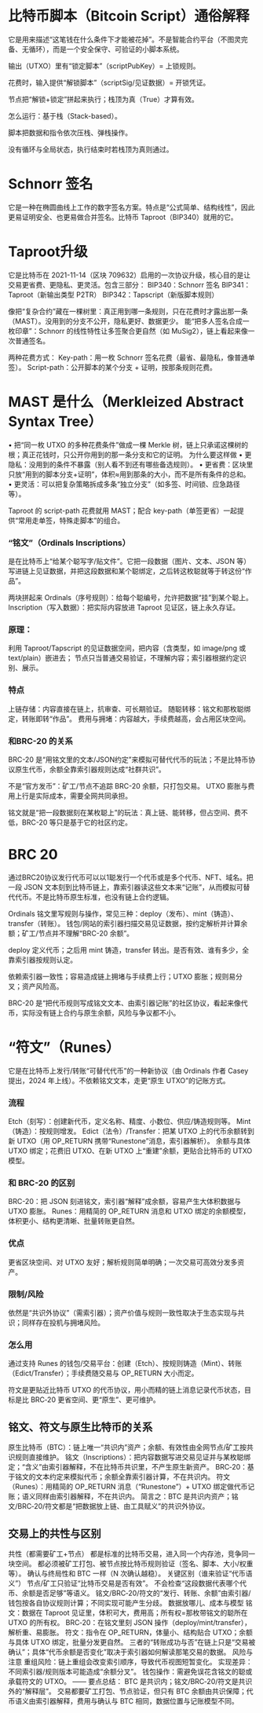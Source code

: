 # 比特币脚本（Bitcoin Script）通俗解释
它是用来描述“这笔钱在什么条件下才能被花掉”。不是智能合约平台（不图灵完备、无循环），而是一个安全保守、可验证的小脚本系统。

输出（UTXO）里有“锁定脚本”（scriptPubKey）= 上锁规则。

花费时，输入提供“解锁脚本”（scriptSig/见证数据）= 开锁凭证。

节点把“解锁+锁定”拼起来执行；栈顶为真（True）才算有效。

怎么运行：基于栈（Stack-based）。

脚本把数据和指令依次压栈、弹栈操作。

没有循环与全局状态，执行结束时若栈顶为真则通过。


# Schnorr 签名
它是一种在椭圆曲线上工作的数字签名方案。特点是“公式简单、结构线性”，因此更易证明安全、也更易做合并签名。比特币 Taproot（BIP340）就用的它。


# Taproot升级
它是比特币在 2021-11-14（区块 709632）启用的一次协议升级，核心目的是让交易更省费、更隐私、更灵活。包含三部分：
BIP340：Schnorr 签名
BIP341：Taproot（新输出类型 P2TR）
BIP342：Tapscript（新版脚本规则）

像把“复杂合约”藏在一棵树里：真正用到哪一条规则，只在花费时才露出那一条（MAST）。没用到的分支不公开，隐私更好、数据更少。
能“把多人签名合成一枚印章”：Schnorr 的线性特性让多签聚合更自然（如 MuSig2），链上看起来像一次普通签名。

两种花费方式：
Key-path：用一枚 Schnorr 签名花费（最省、最隐私，像普通单签）。
Script-path：公开脚本的某个分支 + 证明，按那条规则花费。


# MAST 是什么（Merkleized Abstract Syntax Tree）
•	把“同一枚 UTXO 的多种花费条件”做成一棵 Merkle 树，链上只承诺这棵树的根；真正花钱时，只公开你用到的那一条分支和它的证明。
为什么要这样做
•	更隐私：没用到的条件不暴露（别人看不到还有哪些备选规则）。
•	更省费：区块里只放“用到的脚本分支+证明”，体积≈用到那条的大小，而不是所有条件的总和。
•	更灵活：可以把复杂策略拆成多条“独立分支”（如多签、时间锁、应急路径等）。

Taproot 的 script-path 花费就用 MAST；配合 key-path（单签更省）一起提供“常用走单签，特殊走脚本”的组合。

### “铭文”（Ordinals Inscriptions）
是在比特币上“给某个聪写字/贴文件”。它把一段数据（图片、文本、JSON 等）写进链上见证数据，并把这段数据和某个聪绑定，之后转这枚聪就等于转这份“作品”。

两块拼起来
Ordinals（序号规则）：给每个聪编号，允许把数据“挂”到某个聪上。
Inscription（写入数据）：把实际内容放进 Taproot 见证区，链上永久存证。

### 原理：
利用 Taproot/Tapscript 的见证数据空间，把内容（含类型，如 image/png 或 text/plain）嵌进去；
节点只当普通交易验证，不理解内容；索引器根据约定识别、展示。

### 特点
上链存储：内容直接在链上，抗审查、可长期验证。
随聪转移：铭文和那枚聪绑定，转账即转“作品”。
费用与拥堵：内容越大，手续费越高，会占用区块空间。

### 和BRC-20 的关系
BRC-20 是“用铭文里的文本/JSON约定”来模拟可替代代币的玩法；不是比特币协议原生代币，余额全靠索引器规则达成“社群共识”。

不是“官方发币”：矿工/节点不追踪 BRC-20 余额，只打包交易。
UTXO 膨胀与费用上行是实际成本，需要全网共同承担。

铭文就是“把一段数据刻在某枚聪上”的玩法：真上链、能转移，但占空间、费不低，BRC-20 等只是基于它的社区约定。

# BRC 20
通过BRC20协议发行代币可以以1聪发行一个代币或是多个代币、NFT、域名。把一段 JSON 文本刻到比特币链上，靠索引器读这些文本来“记账”，从而模拟可替代代币。不是比特币原生标准，也没有链上合约逻辑。

Ordinals 铭文里写规则与操作，常见三种：deploy（发布）、mint（铸造）、transfer（转账）。
钱包/网站的索引器扫描交易见证数据，按约定解析并计算余额；矿工/节点并不理解“BRC-20 余额”。

deploy 定义代币；之后用 mint 铸造，transfer 转出。是否有效、谁有多少，全靠索引器按规则认定。

依赖索引器一致性；容易造成链上拥堵与手续费上行；UTXO 膨胀；规则易分叉；资产风险高。

BRC-20 是“把代币规则写成铭文文本、由索引器记账”的社区协议，看起来像代币，实际没有链上合约与原生余额，风险与争议都不小。


# “符文”（Runes）
它是在比特币上发行/转账“可替代代币”的一种新协议（由 Ordinals 作者 Casey 提出，2024 年上线）。不依赖铭文文本，走更“原生 UTXO”的记账方式。

### 流程
Etch（刻写）：创建新代币，定义名称、精度、小数位、供应/铸造规则等。
Mint（铸造）：按规则增发。
Edict（法令）/Transfer：把某 UTXO 上的代币余额转到新 UTXO（用 OP_RETURN 携带“Runestone”消息，索引器解析）。
余额与具体 UTXO 绑定；花费旧 UTXO、在新 UTXO 上“重建”余额，更贴合比特币的 UTXO 模型。
### 和 BRC-20 的区别
BRC-20：把 JSON 刻进铭文，索引器“解释”成余额，容易产生大体积数据与 UTXO 膨胀。
Runes：用精简的 OP_RETURN 消息和 UTXO 绑定的余额模型，体积更小、结构更清晰、批量转账更自然。
### 优点
更省区块空间、对 UTXO 友好；解析规则简单明确；一次交易可高效分发多资产。
### 限制/风险
依然是“共识外协议”（需索引器）；资产价值与规则一致性取决于生态实现与共识；同样存在投机与拥堵风险。
### 怎么用
通过支持 Runes 的钱包/交易平台：创建（Etch）、按规则铸造（Mint）、转账（Edict/Transfer）；手续费随交易与 OP_RETURN 大小而定。

符文是更贴近比特币 UTXO 的代币协议，用小而精的链上消息记录代币状态，目标是比 BRC‑20 更省空间、更“原生”、更可维护。

## 铭文、符文与原生比特币的关系
原生比特币（BTC）：链上唯一“共识内”资产；余额、有效性由全网节点/矿工按共识规则直接维护。
铭文（Inscriptions）：把内容数据写进交易见证并与某枚聪绑定；“含义”由索引器解释，不在比特币共识里，不产生原生新资产。
BRC‑20：基于铭文的文本约定来模拟代币；余额全靠索引器计算，不在共识内。
符文（Runes）：用精简的 OP_RETURN 消息（“Runestone”）+ UTXO 绑定做代币记账；语义同样由索引器解释，不在共识内。
简言之：BTC 是共识内资产；铭文/BRC‑20/符文都是“把数据放上链、由工具赋义”的共识外协议。

## 交易上的共性与区别
共性（都需要矿工+节点）
都是标准的比特币交易，进入同一个内存池，竞争同一块空间。
都必须被矿工打包、被节点按比特币规则验证（签名、脚本、大小/权重等）。
确认与终局性和 BTC 一样（N 次确认越稳）。
关键区别（谁来验证“代币语义”）
节点/矿工只验证“比特币交易是否有效”。
不会检查“这段数据代表哪个代币、余额是否足够”等语义。
铭文/BRC‑20/符文的“发行、转账、余额”由索引器/钱包按各自协议规则计算；不同实现可能产生分歧。
数据放哪儿、成本与模型
铭文：数据在 Taproot 见证里，体积可大，费用高；所有权=那枚带铭文的聪所在 UTXO 的所有权。
BRC‑20：在铭文里刻 JSON 操作（deploy/mint/transfer），解析重、易膨胀。
符文：指令在 OP_RETURN，体量小、结构贴合 UTXO；余额与具体 UTXO 绑定，批量分发更自然。
三者的“转账成功与否”在链上只是“交易被确认”；具体“代币余额是否变化”取决于索引器如何解读那笔交易的数据。
风险与注意
重组风险：链上重组会改变索引顺序，导致代币视图短暂变化。
实现差异：不同索引器/规则版本可能造成“余额分叉”。
钱包操作：需避免误花含铭文的聪或承载符文的 UTXO。
——
要点总结：
BTC 是共识内；铭文/BRC‑20/符文是共识外的“解释层”。
交易都要矿工打包、节点验证，但只有 BTC 余额由共识保障；代币语义由索引器解释，费用与确认与 BTC 相同，数据位置与记账模型不同。
